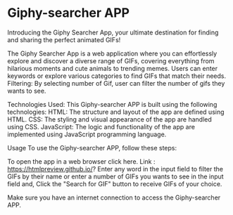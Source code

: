 # Giphy-searcher APP

Introducing the Giphy Searcher App, your ultimate destination for finding and sharing the perfect animated GIFs!

The Giphy Searcher App is a web application where you can effortlessly explore and discover a diverse range of GIFs, 
covering everything from hilarious moments and cute animals to trending memes. 
Users can enter keywords or explore various categories to find GIFs that match their needs.
Filtering: By selecting number of Gif, user can filter the number of gifs they wants to see.

Technologies Used: 
This Giphy-searcher APP is built using the following technologies:
HTML: The structure and layout of the app are defined using HTML. 
CSS: The styling and visual appearance of the app are handled using CSS.
JavaScript: The logic and functionality of the app are implemented using JavaScript programming language. 


Usage To use the Giphy-searcher APP, follow these steps:

To open the app in a web browser click here. Link : https://htmlpreview.github.io/?
Enter any word in the input field to filter the GIFs by their name or enter a number of GIFs you wants to see in the input field and, 
Click the "Search for GIF" button to receive GIFs of your choice.

Make sure you have an internet connection to access the Giphy-searcher APP.

